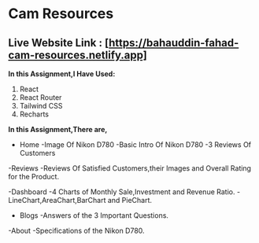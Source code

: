 # Cam Resources

## Live Website Link : [https://bahauddin-fahad-cam-resources.netlify.app]

**In this Assignment,I Have Used:**

1. React
2. React Router
3. Tailwind CSS
4. Recharts

**In this Assignment,There are,**

- Home
  -Image Of Nikon D780
  -Basic Intro Of Nikon D780
  -3 Reviews Of Customers

-Reviews
-Reviews Of Satisfied Customers,their Images and Overall Rating for the Product.

-Dashboard
-4 Charts of Monthly Sale,Investment and Revenue Ratio.
-LineChart,AreaChart,BarChart and PieChart.

- Blogs
  -Answers of the 3 Important Questions.

-About
-Specifications of the Nikon D780.
